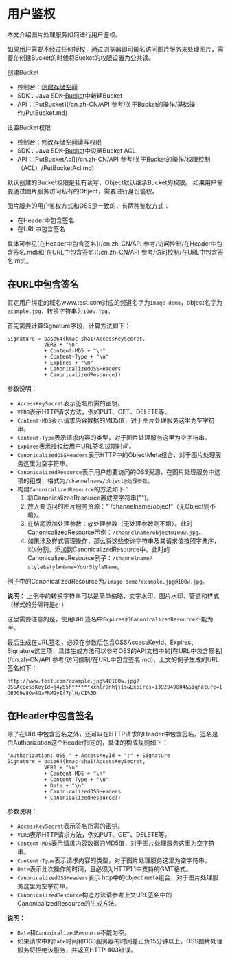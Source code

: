 # 用户鉴权

本文介绍图片处理服务如何进行用户鉴权。

如果用户需要不经过任何授权，通过浏览器即可匿名访问图片服务来处理图片，需要在创建Bucket的时候将Bucket的权限设置为公共读。

创建Bucket

-   控制台：[创建存储空间](/cn.zh-CN/控制台用户指南/存储空间管理/创建存储空间.md)
-   SDK：Java SDK-[Bucket](https://help.aliyun.com/document_detail/32012.html)中新建Bucket
-   API：[PutBucket](/cn.zh-CN/API 参考/关于Bucket的操作/基础操作/PutBucket.md)

设置Bucket权限

-   控制台：[修改存储空间读写权限](/cn.zh-CN/控制台用户指南/存储空间管理/权限管理/修改存储空间读写权限.md)
-   SDK：Java SDK-[Bucket](https://help.aliyun.com/document_detail/32012.html)中设置Bucket ACL
-   API：[PutBucketAcl](/cn.zh-CN/API 参考/关于Bucket的操作/权限控制（ACL）/PutBucketAcl.md)

默认创建的Bucket权限是私有读写，Object默认继承Bucket的权限。 如果用户需要通过图片服务访问私有的Object，需要进行身份鉴权。

图片服务的用户鉴权方式和OSS是一致的，有两种鉴权方式：

-   在Header中包含签名
-   在URL中包含签名

具体可参见[在Header中包含签名](/cn.zh-CN/API 参考/访问控制/在Header中包含签名.md)和[在URL中包含签名](/cn.zh-CN/API 参考/访问控制/在URL中包含签名.md)。

## 在URL中包含签名

假定用户绑定的域名www.test.com对应的频道名字为`image-demo`，object名字为`example.jpg`，转换字符串为`100w.jpg`。

首先需要计算Signature字段，计算方法如下：

```
Signature = base64(hmac-sha1(AccessKeySecret, 
            VERB + "\n" 
            + Content-MD5 + "\n" 
            + Content-Type + "\n" 
            + Expires + "\n" 
            + CanonicalizedOSSHeaders
            + CanonicalizedResource))
```

参数说明：

-   `AccessKeySecret`表示签名所需的密钥。
-   `VERB`表示HTTP请求方法，例如PUT、GET、DELETE等。
-   `Content-MD5`表示请求内容数据的MD5值，对于图片处理服务这里为空字符串。
-   `Content-Type`表示请求内容的类型，对于图片处理服务这里为空字符串。
-   `Expires`表示授权给用户URL签名过期时间。
-   `CanonicalizedOSSHeaders`表示HTTP中的ObjectMeta组合，对于图片处理服务这里为空字符串。
-   `CanonicalizedResource`表示用户想要访问的OSS资源，在图片处理服务中这项的组成，格式为`/channelname/object@处理参数`。
-   构建`CanonicalizedResource`的方法如下：
    1.  将CanonicalizedResource置成空字符串\(""\)。
    2.  放入要访问的图片服务资源：“\`/channelname/object”（无Object则不填）。
    3.  在结尾添加处理参数：@处理参数（无处理参数则不填）。此时CanonicalizedResource示例：`/channelname/object@100w.jpg`。
    4.  如果涉及样式管理操作，那么将这些查询字符串及其请求值按照字典序，以`&`分割，添加到CanonicalizedResource中。此时的CanonicalizedResource例子：`/channelname?style&styleName=YourStyleName`。

例子中的CanonicalizedResource为`/image-demo/example.jpg@100w.jpg`。

**说明：** 上例中的转换字符串可以是简单缩略、文字水印、图片水印、管道和样式（样式的分隔符是`@!`）

这里需要注意的是，使用URL签名中`Expires`和`CanonicalizedResource`不能为空。

最后生成在URL签名，必须在参数后包含OSSAccessKeyId、Expires、Signature这三项，具体生成方法可以参考OSS的API文档中的[在URL中包含签名](/cn.zh-CN/API 参考/访问控制/在URL中包含签名.md)，上文的例子生成的URL签名如下：

`http://www.test.com/example.jpg%40100w.jpg?OSSAccessKeyId=j4y55h******xxhlr9nhjjis&Expires=1392949804&Signature=IDBJ09e8Ow4GaPRM1yIf7plH/CI%3D`

## 在Header中包含签名

除了在URL中包含签名之外，还可以在HTTP请求的Header中包含签名，签名是由Authorization这个Header指定的，具体的构成规则如下：

```
"Authorization: OSS " + AccessKeyId + ":" + Signature
Signature = base64(hmac-sha1(AccessKeySecret,
            VERB + "\n" 
            + Content-MD5 + "\n" 
            + Content-Type + "\n" 
            + Date + "\n" 
            + CanonicalizedOSSHeaders
            + CanonicalizedResource))
```

参数说明：

-   `AccessKeySecret`表示签名所需的密钥。
-   `VERB`表示HTTP请求方法，例如PUT、GET、DELETE等。
-   `Content-MD5`表示请求内容数据的MD5值，对于图片处理服务这里为空字符串。
-   `Content-Type`表示请求内容的类型，对于图片处理服务这里为空字符串。
-   `Date`表示此次操作的时间，且必须为HTTP1.1中支持的GMT格式。
-   `CanonicalizedOSSHeaders`表示 http中的object meta组合，对于图片处理服务这里为空字符串。
-   `CanonicalizedResource`构造方法请参考上文URL签名中的CanonicalizedResource的生成方法。

**说明：**

-   `Date`和`CanonicalizedResource`不能为空。
-   如果请求中的`Date`时间和OSS服务器的时间差正负15分钟以上，OSS图片处理服务将拒绝该服务，并返回HTTP 403错误。

